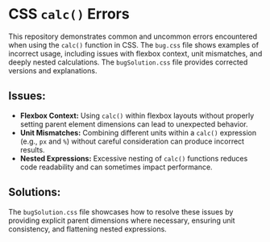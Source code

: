 # CSS `calc()` Errors

This repository demonstrates common and uncommon errors encountered when using the `calc()` function in CSS.  The `bug.css` file shows examples of incorrect usage, including issues with flexbox context, unit mismatches, and deeply nested calculations. The `bugSolution.css` file provides corrected versions and explanations.

## Issues:

* **Flexbox Context:** Using `calc()` within flexbox layouts without properly setting parent element dimensions can lead to unexpected behavior.
* **Unit Mismatches:** Combining different units within a `calc()` expression (e.g., `px` and `%`) without careful consideration can produce incorrect results.
* **Nested Expressions:** Excessive nesting of `calc()` functions reduces code readability and can sometimes impact performance.

## Solutions:

The `bugSolution.css` file showcases how to resolve these issues by providing explicit parent dimensions where necessary, ensuring unit consistency, and flattening nested expressions.